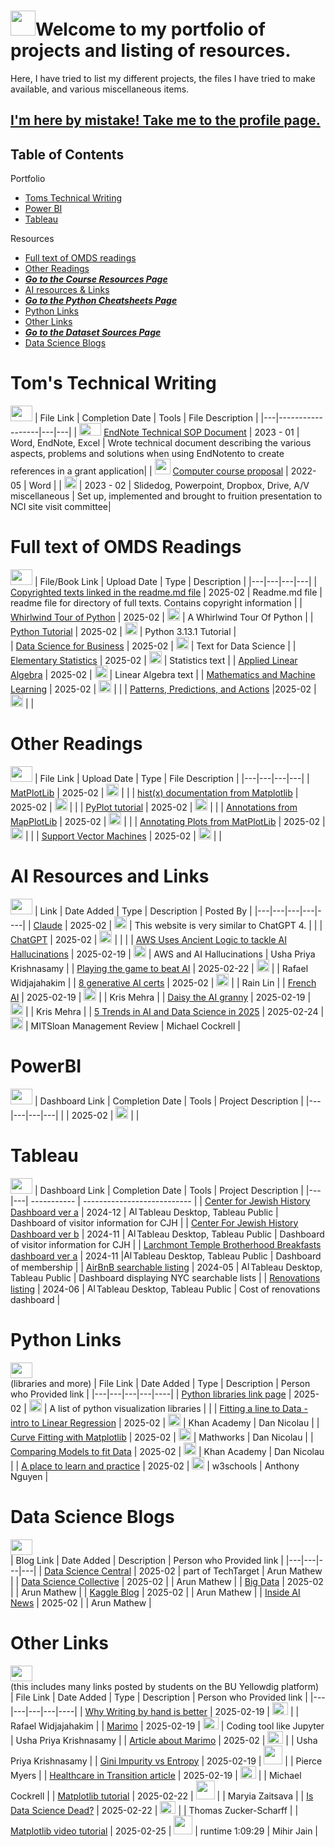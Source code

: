 <a name="Top"></a> 
# <img src="https://png.pngtree.com/png-clipart/20190629/original/pngtree-vector-portfolio-icon-png-image_4072879.jpg" width = "40" height = "40">Welcome to my portfolio of projects and listing of resources.  </a>
Here, I have tried to list my different projects, the files I have tried to make available, and various miscellaneous items.

## [I'm here by mistake! Take me to the profile page.](https://github.com/tzucker02)

## Table of Contents
Portfolio
- [ Toms Technical Writing](#toms-technical-writing)
- [ Power BI](#powerbi)
- [ Tableau](#tableau)

Resources
- [ Full text of OMDS readings](#full-text-of-OMDS-readings)
- [ Other Readings](#other-readings)
- [ __*Go to the Course Resources Page*__](https://github.com/tzucker02/Projects/blob/main/Course%20Content.md)
- [ AI resources & Links](#ai-resources-and-links)
- [ __*Go to the Python Cheatsheets Page*__](https://github.com/tzucker02/Projects/blob/main/Python%20Cheatsheets.md)
- [ Python Links](#python-links)
- [ Other Links](#other-links)
- [ __*Go to the Dataset Sources Page*__](https://github.com/tzucker02/Projects/blob/main/Dataset_Sources.md)
- [ Data Science Blogs](#data-science-blogs)
<!-- - [ Coding Homeworks](#coding-homeworks) -->


# Tom's Technical Writing
[<img src="https://image.pngaaa.com/286/1053286-middle.png" height = "25" width = "35"></a>](#Top)
| File Link |   Completion Date   | Tools | File Description |
|---|------------------|---|---|
| <img src="https://downloadly.ir/wp-content/uploads/2021/03/EndNote-.png" height = "20" width = "35"></a>  [EndNote Technical SOP Document](https://github.com/tzucker02/Technical-Writing/blob/main/Publication%20selection%20quantification%20method.pdf) | 2023 - 01   | Word, EndNote, Excel | Wrote technical document describing the various aspects, problems and solutions when using EndNotento to create references in a grant application| 
| <img src="https://cdn.iconscout.com/icon/free/png-512/free-technical-icon-download-in-svg-png-gif-file-formats--support-seo-icons-pack-web-453357.png?f=webp&w=512" width = "25" height = "25"> </a>[Computer course proposal](https://github.com/tzucker02/Technical-Writing/blob/main/Computer%20Course%20Proposal.pdf) | 2022-05 | Word |
| <img src="https://cdn.iconscout.com/icon/free/png-256/free-powerpoint-logo-icon-download-in-svg-png-gif-file-formats--office-365-pack-logos-icons-1174816.png" width="20" height="20"></a>  | 2023 - 02   | Slidedog, Powerpoint, Dropbox, Drive, A/V miscellaneous | Set up, implemented and brought to fruition presentation to NCI site visit committee|

# Full text of OMDS Readings
[<img src="https://image.pngaaa.com/286/1053286-middle.png" height = "25" width = "35"></a>](#Top)
| File/Book Link | Upload Date | Type | Description |
|---|---|---|---|
| [Copyrighted texts linked in the readme.md file](https://github.com/tzucker02/Data-science-readings/blob/main/Boston%20University/Full%20Texts/readme.md) | 2025-02 | Readme.md file | readme file for directory of full texts. Contains copyright information |
| [Whirlwind Tour of Python](https://github.com/tzucker02/Data-science-readings/blob/main/Boston%20University/Full%20Texts/A%20Whirlwind%20Tour%20of%20Python.pdf) | 2025-02 | <img src="https://images-wixmp-ed30a86b8c4ca887773594c2.wixmp.com/i/d63756ea-34b3-41be-81c6-03e9de695d90/d1sz4ad-f167cb71-14d5-4189-bf72-79baa4b9f522.jpg/v1/fill/w_256,h_256,q_75,strp/adobe_acrobat_pdf_icon_by_reeses09_d1sz4ad-fullview.jpg" width = "20" height = "20" ></a> | A Whirlwind Tour Of Python |
| [Python Tutorial](https://github.com/tzucker02/Data-science-readings/blob/main/Boston%20University/Full%20Texts/Python%203.13.1%20tutorial.pdf) | 2025-02 |  <img src="https://images-wixmp-ed30a86b8c4ca887773594c2.wixmp.com/i/d63756ea-34b3-41be-81c6-03e9de695d90/d1sz4ad-f167cb71-14d5-4189-bf72-79baa4b9f522.jpg/v1/fill/w_256,h_256,q_75,strp/adobe_acrobat_pdf_icon_by_reeses09_d1sz4ad-fullview.jpg" width = "20" height = "20" ></a>  | Python 3.13.1 Tutorial |  
| [Data Science for Business](https://github.com/tzucker02/Data-science-readings/blob/main/Boston%20University/Full%20Texts/data%20science%20for%20business.pdf) | 2025-02 |  <img src="https://images-wixmp-ed30a86b8c4ca887773594c2.wixmp.com/i/d63756ea-34b3-41be-81c6-03e9de695d90/d1sz4ad-f167cb71-14d5-4189-bf72-79baa4b9f522.jpg/v1/fill/w_256,h_256,q_75,strp/adobe_acrobat_pdf_icon_by_reeses09_d1sz4ad-fullview.jpg" width = "20" height = "20" ></a>  | Text for Data Science |
| [Elementary Statistics](https://github.com/tzucker02/Data-science-readings/blob/main/Boston%20University/Full%20Texts/elementary%20statistics.pdf) | 2025-02 |  <img src="https://images-wixmp-ed30a86b8c4ca887773594c2.wixmp.com/i/d63756ea-34b3-41be-81c6-03e9de695d90/d1sz4ad-f167cb71-14d5-4189-bf72-79baa4b9f522.jpg/v1/fill/w_256,h_256,q_75,strp/adobe_acrobat_pdf_icon_by_reeses09_d1sz4ad-fullview.jpg" width = "20" height = "20" ></a>  | Statistics text |
| [Applied Linear Algebra](https://github.com/tzucker02/Data-science-readings/blob/main/Boston%20University/Full%20Texts/introduction%20to%20applied%20linear%20algebra.pdf) |  2025-02 |  <img src="https://images-wixmp-ed30a86b8c4ca887773594c2.wixmp.com/i/d63756ea-34b3-41be-81c6-03e9de695d90/d1sz4ad-f167cb71-14d5-4189-bf72-79baa4b9f522.jpg/v1/fill/w_256,h_256,q_75,strp/adobe_acrobat_pdf_icon_by_reeses09_d1sz4ad-fullview.jpg" width = "20" height = "20" ></a>  | Linear Algebra text |
| [Mathematics and Machine Learning](https://github.com/tzucker02/Data-science-readings/blob/main/Boston%20University/Full%20Texts/mathematics%20for%20machine%20learning.pdf) | 2025-02 |  <img src="https://images-wixmp-ed30a86b8c4ca887773594c2.wixmp.com/i/d63756ea-34b3-41be-81c6-03e9de695d90/d1sz4ad-f167cb71-14d5-4189-bf72-79baa4b9f522.jpg/v1/fill/w_256,h_256,q_75,strp/adobe_acrobat_pdf_icon_by_reeses09_d1sz4ad-fullview.jpg" width = "20" height = "20" ></a>  |   |
| [Patterns, Predictions, and Actions](https://github.com/tzucker02/Data-science-readings/blob/main/Boston%20University/Full%20Texts/patterns%20predictions%20and%20actions.pdf) |2025-02 |  <img src="https://images-wixmp-ed30a86b8c4ca887773594c2.wixmp.com/i/d63756ea-34b3-41be-81c6-03e9de695d90/d1sz4ad-f167cb71-14d5-4189-bf72-79baa4b9f522.jpg/v1/fill/w_256,h_256,q_75,strp/adobe_acrobat_pdf_icon_by_reeses09_d1sz4ad-fullview.jpg" width = "20" height = "20" ></a>  |  |

# Other Readings
[<img src="https://image.pngaaa.com/286/1053286-middle.png" height = "25" width = "35"></a>](#Top)
| File Link | Upload Date | Type | File Description |
|---|---|---|---|
| [MatPlotLib](https://github.com/tzucker02/Data-science-readings/blob/main/Boston%20University/other%20readings/Annotate%20plots%20%E2%80%94%20Matplotlib%203.10.0%20documentation%20-%20matplotlib.org.pdf) | 2025-02 |  <img src="https://images-wixmp-ed30a86b8c4ca887773594c2.wixmp.com/i/d63756ea-34b3-41be-81c6-03e9de695d90/d1sz4ad-f167cb71-14d5-4189-bf72-79baa4b9f522.jpg/v1/fill/w_256,h_256,q_75,strp/adobe_acrobat_pdf_icon_by_reeses09_d1sz4ad-fullview.jpg" width = "20" height = "20" ></a>  |   |
| [hist(x) documentation from Matplotlib](https://github.com/tzucker02/Data-science-readings/blob/main/Boston%20University/other%20readings/hist(x)%20%E2%80%94%20Matplotlib%203.10.0%20documentation%20-%20matplotlib.org%20-%20dx601%20-%20week%202.pdf) | 2025-02 |  <img src="https://images-wixmp-ed30a86b8c4ca887773594c2.wixmp.com/i/d63756ea-34b3-41be-81c6-03e9de695d90/d1sz4ad-f167cb71-14d5-4189-bf72-79baa4b9f522.jpg/v1/fill/w_256,h_256,q_75,strp/adobe_acrobat_pdf_icon_by_reeses09_d1sz4ad-fullview.jpg" width = "20" height = "20" ></a>  |  |
| [PyPlot tutorial](https://github.com/tzucker02/Data-science-readings/blob/main/Boston%20University/other%20readings/Pyplot%20tutorial%20%E2%80%94%20dx601%20wk02%20-%20Matplotlib%203.10.0%20documentation%20-%20matplotlib.org.pdf) | 2025-02 |  <img src="https://images-wixmp-ed30a86b8c4ca887773594c2.wixmp.com/i/d63756ea-34b3-41be-81c6-03e9de695d90/d1sz4ad-f167cb71-14d5-4189-bf72-79baa4b9f522.jpg/v1/fill/w_256,h_256,q_75,strp/adobe_acrobat_pdf_icon_by_reeses09_d1sz4ad-fullview.jpg" width = "20" height = "20" ></a>  |  |
| [Annotations from MapPlotLib](https://github.com/tzucker02/Data-science-readings/blob/main/Boston%20University/other%20readings/Annotations%20%E2%80%94%20Matplotlib%203.10.0%20documentation%20-%20matplotlib.org.pdf) | 2025-02 |  <img src="https://images-wixmp-ed30a86b8c4ca887773594c2.wixmp.com/i/d63756ea-34b3-41be-81c6-03e9de695d90/d1sz4ad-f167cb71-14d5-4189-bf72-79baa4b9f522.jpg/v1/fill/w_256,h_256,q_75,strp/adobe_acrobat_pdf_icon_by_reeses09_d1sz4ad-fullview.jpg" width = "20" height = "20" ></a>  |  |
| [Annotating Plots from MatPlotLib](https://github.com/tzucker02/Data-science-readings/blob/main/Boston%20University/other%20readings/Annotate%20plots%20%E2%80%94%20Matplotlib%203.10.0%20documentation%20-%20matplotlib.org.pdf) | 2025-02 | <img src="https://images-wixmp-ed30a86b8c4ca887773594c2.wixmp.com/i/d63756ea-34b3-41be-81c6-03e9de695d90/d1sz4ad-f167cb71-14d5-4189-bf72-79baa4b9f522.jpg/v1/fill/w_256,h_256,q_75,strp/adobe_acrobat_pdf_icon_by_reeses09_d1sz4ad-fullview.jpg" width = "20" height = "20" ></a>  |  |
| [Support Vector Machines](https://www.kdnuggets.com/2016/07/support-vector-machines-simple-explanation.html) | 2025-02 | <img src="https://github.com/user-attachments/assets/5e1448a3-2757-44c0-bdae-c4b8768b41d9" width = "20" height = "20" ></a> |   |

# AI Resources and Links
[<img src="https://image.pngaaa.com/286/1053286-middle.png" height = "25" width = "35"></a>](#Top)
| Link | Date Added | Type | Description | Posted By |
|---|---|---|---|----|
| [Claude](https://claude.ai) | 2025-02 | <img src="https://github.com/user-attachments/assets/5e1448a3-2757-44c0-bdae-c4b8768b41d9" width = "20" height = "20" ></a> | This website is very similar to ChatGPT 4.  |  |
| [ChatGPT](https://openai.com/) | 2025-02 | <img src="https://github.com/user-attachments/assets/5e1448a3-2757-44c0-bdae-c4b8768b41d9" width = "20" height = "20" ></a> |  |  |
| [AWS Uses Ancient Logic to tackle AI Hallucinations](https://www.pymnts.com/amazon/2025/aws-turns-to-ancient-logic-to-tackle-modern-ais-hallucinations/) | 2025-02-19 | <img src="https://github.com/user-attachments/assets/5e1448a3-2757-44c0-bdae-c4b8768b41d9" width = "20" height = "20" ></a> | AWS and AI Hallucinations | Usha Priya Krishnasamy |
| [Playing the game to beat AI](https://gandalf.lakera.ai/baseline) | 2025-02-22 | <img src="https://github.com/user-attachments/assets/5e1448a3-2757-44c0-bdae-c4b8768b41d9" width = "20" height = "20" ></a> |  |  Rafael Widjajahakim |
| [8 generative AI certs](https://www.eweek.com/artificial-intelligence/generative-ai-certification/) | 2025-02 | <img src="https://github.com/user-attachments/assets/5e1448a3-2757-44c0-bdae-c4b8768b41d9" width = "20" height = "20" ></a> |  | Rain Lin |
| [French AI](https://www.elysee.fr/en/sommet-pour-l-action-sur-l-ia) | 2025-02-19 | <img src="https://github.com/user-attachments/assets/5e1448a3-2757-44c0-bdae-c4b8768b41d9" width = "20" height = "20" ></a> |  | Kris Mehra |
| [Daisy the AI granny](https://news.virginmediao2.co.uk/o2-unveils-daisy-the-ai-granny-wasting-scammers-time/) | 2025-02-19 | <img src="https://github.com/user-attachments/assets/5e1448a3-2757-44c0-bdae-c4b8768b41d9" width = "20" height = "20" ></a> |  | Kris Mehra |
| [5 Trends in AI and Data Science in 2025](https://sloanreview.mit.edu/article/five-trends-in-ai-and-data-science-for-2025/) | 2025-02-24 | <img src="https://github.com/user-attachments/assets/5e1448a3-2757-44c0-bdae-c4b8768b41d9" width = "20" height = "20" ></a> | MITSloan Management Review | Michael Cockrell |

#  PowerBI
[<img src="https://image.pngaaa.com/286/1053286-middle.png" height = "25" width = "35"></a>](#Top)
| Dashboard Link | Completion Date | Tools | Project Description |
|---|---|---|---|
|  | 2025-02 | <img src="https://banner2.cleanpng.com/20180708/hit/aawf0uur5.webp" width = "20" height = "20"></a> | |

# Tableau
[<img src="https://image.pngaaa.com/286/1053286-middle.png" height = "25" width = "35"></a>](#Top)
| Dashboard Link | Completion Date | Tools | Project Description |
|---|---| ----------- | --------------------------- |
| [Center for Jewish History Dashboard ver a](https://public.tableau.com/app/profile/thomaszuckerscharff/viz/CJHv2_3/CJHv1_9) | 2024-12 | <img src="https://cdn.iconscout.com/icon/free/png-256/free-tableau-icon-download-in-svg-png-gif-file-formats--software-logo-freebies-pack-logos-icons-4489897.png" alt="Alt Text" width="15" height="15">Tableau Desktop, Tableau Public</a> | Dashboard of visitor information for CJH |
| [Center For Jewish History Dashboard ver b](https://public.tableau.com/app/profile/thomaszuckerscharff/viz/CJHv1_8/CJHv1_3) | 2024-11 | <img src="https://cdn.iconscout.com/icon/free/png-256/free-tableau-icon-download-in-svg-png-gif-file-formats--software-logo-freebies-pack-logos-icons-4489897.png" alt="Alt Text" width="15" height="15">Tableau Desktop, Tableau Public</a> | Dashboard of visitor information for CJH |
| [Larchmont Temple Brotherhood Breakfasts dashboard ver a](https://public.tableau.com/app/profile/thomaszuckerscharff/viz/LTBBreakfasts/Dashboard2) | 2024-11 |<img src="https://cdn.iconscout.com/icon/free/png-256/free-tableau-icon-download-in-svg-png-gif-file-formats--software-logo-freebies-pack-logos-icons-4489897.png" alt="Alt Text" width="15" height="15">Tableau Desktop, Tableau Public</a> | Dashboard of membership |
| [AirBnB searchable listing](https://public.tableau.com/app/profile/thomaszuckerscharff/viz/AirBnBlistingNYC/AirBnBlistingsandMap) | 2024-05 | <img src="https://cdn.iconscout.com/icon/free/png-256/free-tableau-icon-download-in-svg-png-gif-file-formats--software-logo-freebies-pack-logos-icons-4489897.png" alt="Alt Text" width="15" height="15">Tableau Desktop, Tableau Public</a> | Dashboard displaying NYC searchable lists |
| [Renovations listing](https://public.tableau.com/app/profile/thomaszuckerscharff/viz/Renovations_17175092557320/Main) | 2024-06 | <img src="https://cdn.iconscout.com/icon/free/png-256/free-tableau-icon-download-in-svg-png-gif-file-formats--software-logo-freebies-pack-logos-icons-4489897.png" alt="Alt Text" width="15" height="15">Tableau Desktop, Tableau Public</a> | Cost of renovations dashboard |

# Python Links
[<img src="https://image.pngaaa.com/286/1053286-middle.png" height = "25" width = "35"></a>](#Top)</br>
(libraries and more)
| File Link | Date Added | Type | Description | Person who Provided link |
|---|---|---|---|----|
| [Python libraries link page](https://open-data-analytics.medium.com/top-10-growing-data-visualization-libraries-in-python-in-2023-813d1aefedcc) | 2025-02 | <img src="https://github.com/user-attachments/assets/5e1448a3-2757-44c0-bdae-c4b8768b41d9" width = "20" height = "20" ></a> | A list of python visualization libraries |  |
| [Fitting a line to Data - intro to Linear Regression](https://www.khanacademy.org/math/cc-eighth-grade-math/cc-8th-linear-equations-functions/8th-linear-functions-modeling/v/fitting-a-line-to-data?) | 2025-02 | <img src="https://github.com/user-attachments/assets/5e1448a3-2757-44c0-bdae-c4b8768b41d9" width = "20" height = "20" ></a> | Khan Academy |  Dan Nicolau |
| [Curve Fitting with Matplotlib](https://www.mathworks.com/videos/what-is-curve-fitting-fitting-models-to-data-made-easy-with-matlab-1712740390493.html?) | 2025-02 | <img src="https://github.com/user-attachments/assets/5e1448a3-2757-44c0-bdae-c4b8768b41d9" width = "20" height = "20" ></a> |  Mathworks |  Dan Nicolau |
| [Comparing Models to fit Data](https://www.khanacademy.org/math/statistics-probability/advanced-regression-inference-transforming/nonlinear-regression/v/comparing-models-to-fit-data?) | 2025-02 | <img src="https://github.com/user-attachments/assets/5e1448a3-2757-44c0-bdae-c4b8768b41d9" width = "20" height = "20" ></a> | Khan Academy |  Dan Nicolau | 
| [A place to learn and practice](https://www.w3schools.com/) | 2025-02 | <img src="https://github.com/user-attachments/assets/5e1448a3-2757-44c0-bdae-c4b8768b41d9" width = "20" height = "20" ></a>  | w3schools | Anthony Nguyen |
<!--
| []() | 2025-02 | <img src="https://github.com/user-attachments/assets/5e1448a3-2757-44c0-bdae-c4b8768b41d9" width = "20" height = "20" ></a>  |  | Course Material |
| []() | 2025-02 | <img src="https://github.com/user-attachments/assets/5e1448a3-2757-44c0-bdae-c4b8768b41d9" width = "20" height = "20" ></a>  |  | Course Material |
-->

# Data Science Blogs
[<img src="https://image.pngaaa.com/286/1053286-middle.png" height = "25" width = "35"></a>](#Top)</br>
| Blog Link | Date Added | Description | Person who Provided link |
|---|---|---|---|
| [Data Science Central](https://www.datasciencecentral.com/) | 2025-02 | part of TechTarget | Arun Mathew |
| [Data Science Collective](https://www.smartdatacollective.com/) | 2025-02 |  | Arun Mathew |
| [Big Data](https://whatsthebigdata.com/) | 2025-02 |  | Arun Mathew | 
| [Kaggle Blog](https://medium.com/kaggle-blog) | 2025-02 |  | Arun Mathew | 
| [Inside AI News](https://insideainews.com/) | 2025-02 |  | Arun Mathew | 
<!--
| []() | 2025-02 |  | | 
-->
<!--
# Dataset sources
[<img src="https://image.pngaaa.com/286/1053286-middle.png" height = "25" width = "35"></a>](#Top)</br>
| File Link | Date Added | Type | Description |
|---|---|---|---|
| <a href="https://huggingface.co/datasets" target="_blank">Hugging Face</a> | 2025-02 |  <img src="https://github.com/user-attachments/assets/5e1448a3-2757-44c0-bdae-c4b8768b41d9" width = "20" height = "20" ></a>  |  |
| [Kaggle](https://www.kaggle.com) | 2025-02 | <img src="https://github.com/user-attachments/assets/5e1448a3-2757-44c0-bdae-c4b8768b41d9" width = "20" height = "20" ></a> |  |
| [Data.gov](https://www.data.gov) | 2025-02 |  <img src="https://github.com/user-attachments/assets/5e1448a3-2757-44c0-bdae-c4b8768b41d9" width = "20" height = "20" ></a>  |  |
| [Academic Torrents](https://academictorrents.com/) | 2025-02 | <img src="https://github.com/user-attachments/assets/5e1448a3-2757-44c0-bdae-c4b8768b41d9" width = "20" height = "20" ></a> |  |
| [AWS Data Repository](https://registry.opendata.aws/) | 2025-02 | <img src="https://github.com/user-attachments/assets/5e1448a3-2757-44c0-bdae-c4b8768b41d9" width = "20" height = "20" ></a> |  |
| [FBI data home](https://cde.ucr.cjis.gov/LATEST/webapp/#/pages/home) | 2025-02 |  <img src="https://github.com/user-attachments/assets/5e1448a3-2757-44c0-bdae-c4b8768b41d9" width = "20" height = "20" ></a>  |  |
| [Google dataset search](https://datasetsearch.research.google.com/) | 2025-02 |  <img src="https://github.com/user-attachments/assets/5e1448a3-2757-44c0-bdae-c4b8768b41d9" width = "20" height = "20" ></a> |  | 
| [Pew Research](https://www.pewresearch.org/datasets/) | 2025-02 |  <img src="https://github.com/user-attachments/assets/5e1448a3-2757-44c0-bdae-c4b8768b41d9" width = "20" height = "20" ></a>  |  |
| [Twiiter development platform](https://developer.x.com/en/docs/tutorials/consuming-streaming-data) | 2025-02 | <img src="https://github.com/user-attachments/assets/5e1448a3-2757-44c0-bdae-c4b8768b41d9" width = "20" height = "20" ></a>  |  |
| [World bank](https://data.worldbank.org/) | 2025-02 |  <img src="https://github.com/user-attachments/assets/5e1448a3-2757-44c0-bdae-c4b8768b41d9" width = "20" height = "20" ></a>  |  |
| [Data World](https://data.world/) | 2025-02 | <img src="https://github.com/user-attachments/assets/5e1448a3-2757-44c0-bdae-c4b8768b41d9" width = "20" height = "20" ></a> |  |
| [GitHub Listing](https://github.com/awesomedata/awesome-public-datasets) | 2025-02 | <img src="https://github.com/user-attachments/assets/5e1448a3-2757-44c0-bdae-c4b8768b41d9" width = "20" height = "20" ></a> |  |
| [WHO](https://www.who.int/data/gho) | 2025-02 | <img src="https://github.com/user-attachments/assets/5e1448a3-2757-44c0-bdae-c4b8768b41d9" width = "20" height = "20" ></a>  |  |
| [538 polling data](https://projects.fivethirtyeight.com/polls/) | 2025-02 | <img src="https://github.com/user-attachments/assets/5e1448a3-2757-44c0-bdae-c4b8768b41d9" width = "20" height = "20" ></a>  |  |
| [UCI Machine Learning Repository](https://archive.ics.uci.edu/) | 2025-02 | <img src="https://github.com/user-attachments/assets/5e1448a3-2757-44c0-bdae-c4b8768b41d9" width = "20" height = "20" ></a>  |  |
| [USA National Phenology Network data](https://data.usanpn.org/observations/locations) | 2025-02 | <img src="https://github.com/user-attachments/assets/5e1448a3-2757-44c0-bdae-c4b8768b41d9" width = "20" height = "20" ></a>  |  |
| [The greenstreets dataset on data.gov](https://catalog.data.gov/dataset/greenstreets-bb8be) | 2025-02-21 | <img src="https://github.com/user-attachments/assets/5e1448a3-2757-44c0-bdae-c4b8768b41d9" width = "20" height = "20" ></a> | There is also a Greenstrets website  |
| [Harvard Forest LiDAR dataset](https://harvardforest1.fas.harvard.edu/exist/apps/datasets/showData.html?id=HF413) | 2025-02-21 | <img src="https://github.com/user-attachments/assets/5e1448a3-2757-44c0-bdae-c4b8768b41d9" width = "20" height = "20" ></a> |  |
-->

# Other Links
[<img src="https://image.pngaaa.com/286/1053286-middle.png" height = "25" width = "35"></a>](#Top)</br>
(this includes many links posted by students on the BU Yellowdig platform)</br>
| File Link | Date Added | Type | Description | Person who Provided link |
|---|---|---|---|----|
| [Why Writing by hand is better](https://www.scientificamerican.com/article/why-writing-by-hand-is-better-for-memory-and-learning/) | 2025-02-19 | <img src="https://cdn-icons-png.freepik.com/256/11754/11754357.png?semt=ais_hybrid" height="20" width="25"></a> |  | Rafael Widjajahakim |
| [Marimo](https://marimo.io/) | 2025-02-19 | <img src="https://cdn-icons-png.freepik.com/256/11754/11754357.png?semt=ais_hybrid" height="20" width="25"></a> | Coding tool like Jupyter | Usha Priya Krishnasamy |
| [Article about Marimo](https://towardsdatascience.com/publish-interactive-data-visualizations-for-free-with-python-and-marimo/) | 2025-02 | <img src="https://cdn-icons-png.freepik.com/256/11754/11754357.png?semt=ais_hybrid" height="20" width="25"></a> |  | Usha Priya Krishnasamy |
| [Gini Impurity vs Entropy](https://www.youtube.com/watch?v=5aIFgrrTqOw) | 2025-02-19 | <img src="https://files.softicons.com/download/social-media-icons/ios-7-style-social-media-icons-by-design-bolts/ico/YouTube.ico" height="30" width="30"></a> |  | Pierce Myers |
| [Healthcare in Transition article](https://www.medicaleconomics.com/view/health-care-in-transition-trends-shaping-2025?ekey=RUtJRDo3RjM5NEEwNC1ENzU0LTRGOEQtQUIyOS1CNzc1NURCNjk3MkQ%3D&utm_campaign=emailname&utm_medium=email&_hsenc=p2ANqtz-_hNUr-zLaPmSxE-e6kqk2KcMSzLlSShy2ykxIpBZjlcTNNCuB0W6TCpbR7pkArZfiyudmIUJYJykYFThR7f2pnmtVR2g&_hsmi=344041632&utm_source=hs) | 2025-02-19 | <img src="https://cdn-icons-png.freepik.com/256/11754/11754357.png?semt=ais_hybrid" height="20" width="25"></a> |  | Michael Cockrell |
| [Matplotlib tutorial](https://www.youtube.com/watch?v=DAQNHzOcO5A) | 2025-02-22 | <img src="https://files.softicons.com/download/social-media-icons/ios-7-style-social-media-icons-by-design-bolts/ico/YouTube.ico" height="30" width="30"></a> |  | Maryia Zaitsava |
| [Is Data Science Dead?](https://medium.com/low-code-for-advanced-data-science/is-data-science-dead-a5d4421b4b1f) | 2025-02-22 | <img src="https://cdn-icons-png.freepik.com/256/11754/11754357.png?semt=ais_hybrid" height="20" width="25"></a> |  | Thomas Zucker-Scharff |
| [Matplotlib video tutorial](https://www.youtube.com/watch?v=myprW6XdhLc) | 2025-02-25 | <img src="https://files.softicons.com/download/social-media-icons/ios-7-style-social-media-icons-by-design-bolts/ico/YouTube.ico" height="30" width="30"></a> | runtime 1:09:29 | Mihir Jain |
<!--
| []() | 2025-02 | <img src="https://cdn-icons-png.freepik.com/256/11754/11754357.png?semt=ais_hybrid" height="20" width="25"></a> |  | <name> |
| []() | 2025-02 | <img src="https://cdn-icons-png.freepik.com/256/11754/11754357.png?semt=ais_hybrid" height="20" width="25"></a> |  | <name> |
| []() | 2025-02 | <img src="https://cdn-icons-png.freepik.com/256/11754/11754357.png?semt=ais_hybrid" height="20" width="25"></a> |  | <name> |
-->

<!--
# Python Cheatsheets
[<img src="https://image.pngaaa.com/286/1053286-middle.png" height = "25" width = "35"></a>](#Top)</br>
So what is a cheat sheet? This question needs answering, considering the language used. A cheat sheet is NOT necessarily a way to cheat. It is by definition, "a piece of paper bearing written notes intended to aid one's memory..." The PDFs listed here are meant to do just that - help you out as a quick reference. If you use them in any other way, that's on you. Many of these use the term "cheatsheet" as part of their title.  For instance, the first one is actually titled the "Beginner's Python Cheat Sheet."

| File Link | Upload Date | Type | Description |
|---|---|---|---|
| <img src="https://www.shareicon.net/data/2016/01/29/269382_zip_256x256.png" height="20" width="20"></a> [All Cheatsheets in zip file](https://github.com/tzucker02/Data-science-readings/blob/main/Boston%20University/Python/cheatsheets.zip) |2025-02 | <img src="https://www.shareicon.net/data/2016/01/29/269382_zip_256x256.png" width = "20" height = "20" ></a>  | All cheatsheets in zip file organized in subdirectories by topic|
| <img src="https://encrypted-tbn0.gstatic.com/images?q=tbn:ANd9GcSQHx9pPj6jyT344eN6SMiE1TPh3uzWKNE60twCoYMZbiNA1VC6E0LlkyI5R-ic_eku_Fc&usqp=CAU" height="20" width = "20"></a> [Beginners Python Cheatsheet](https://github.com/tzucker02/Data-science-readings/blob/main/Boston%20University/Python/Cheatsheets/Beginners-Python-Cheat-Sheet.pdf) | 2025-02 | <img src="https://images-wixmp-ed30a86b8c4ca887773594c2.wixmp.com/i/d63756ea-34b3-41be-81c6-03e9de695d90/d1sz4ad-f167cb71-14d5-4189-bf72-79baa4b9f522.jpg/v1/fill/w_256,h_256,q_75,strp/adobe_acrobat_pdf_icon_by_reeses09_d1sz4ad-fullview.jpg" width = "20" height = "20" ></a>  |  |
| <img src="https://cdn-icons-png.freepik.com/256/8768/8768141.png?semt=ais_hybrid" height = "20" width = "20"></a> [Importing Data Python Cheatsheet](https://github.com/tzucker02/Data-science-readings/blob/main/Boston%20University/Python/Cheatsheets/Importing_Data_Python_Cheat_Sheet.pdf) | 2025-02 | <img src="https://images-wixmp-ed30a86b8c4ca887773594c2.wixmp.com/i/d63756ea-34b3-41be-81c6-03e9de695d90/d1sz4ad-f167cb71-14d5-4189-bf72-79baa4b9f522.jpg/v1/fill/w_256,h_256,q_75,strp/adobe_acrobat_pdf_icon_by_reeses09_d1sz4ad-fullview.jpg" width = "20" height = "20" ></a>  |  |
| <img src="https://pic.vsixhub.com/69/ec/litchi.numpy-pilot-logo.webp" height = "20" width="20"></a> [Numpy Cheeatsheet](https://github.com/tzucker02/Data-science-readings/blob/main/Boston%20University/Python/Cheatsheets/Numpy_Cheat_Sheet.pdf) | 2025-02 | <img src="https://images-wixmp-ed30a86b8c4ca887773594c2.wixmp.com/i/d63756ea-34b3-41be-81c6-03e9de695d90/d1sz4ad-f167cb71-14d5-4189-bf72-79baa4b9f522.jpg/v1/fill/w_256,h_256,q_75,strp/adobe_acrobat_pdf_icon_by_reeses09_d1sz4ad-fullview.jpg" width = "20" height = "20" ></a>  |  |
| <img src="https://pic.vsixhub.com/69/ec/litchi.numpy-pilot-logo.webp" height = "20" width="20"></a> [Numpy Python Cheatsheet](https://github.com/tzucker02/Data-science-readings/blob/main/Boston%20University/Python/Cheatsheets/Numpy_Python_Cheat_Sheet.pdf) | 2025-02 | <img src="https://images-wixmp-ed30a86b8c4ca887773594c2.wixmp.com/i/d63756ea-34b3-41be-81c6-03e9de695d90/d1sz4ad-f167cb71-14d5-4189-bf72-79baa4b9f522.jpg/v1/fill/w_256,h_256,q_75,strp/adobe_acrobat_pdf_icon_by_reeses09_d1sz4ad-fullview.jpg" width = "20" height = "20" ></a>  |  |
| <img src="https://lh5.googleusercontent.com/proxy/7yQDicK-L5wrSAuomQtIpDo4-WUbAMnjCKQRyeoaSdKBnvyYmStWsAx6e_ueRBtsZQCYNQ05pxn3qbZCdRpE2vgkoy1eykJKvSC1zUTsgvjtKJIq" height = "20" width="20"></a> [Pandas Cheatsheet](https://github.com/tzucker02/Data-science-readings/blob/main/Boston%20University/Python/Cheatsheets/Pandas_Cheat_Sheet.pdf) | 2025-02 | <img src="https://images-wixmp-ed30a86b8c4ca887773594c2.wixmp.com/i/d63756ea-34b3-41be-81c6-03e9de695d90/d1sz4ad-f167cb71-14d5-4189-bf72-79baa4b9f522.jpg/v1/fill/w_256,h_256,q_75,strp/adobe_acrobat_pdf_icon_by_reeses09_d1sz4ad-fullview.jpg" width = "20" height = "20" ></a>  |  |
| <img src="https://encrypted-tbn0.gstatic.com/images?q=tbn:ANd9GcSQHx9pPj6jyT344eN6SMiE1TPh3uzWKNE60twCoYMZbiNA1VC6E0LlkyI5R-ic_eku_Fc&usqp=CAU" height="20" width = "20"></a>[Python Basics Updated Cheatsheet](https://github.com/tzucker02/Data-science-readings/blob/main/Boston%20University/Python/Cheatsheets/Python_Basics_Cheat_Sheet-updated.pdf) | 2025-02 | <img src="https://images-wixmp-ed30a86b8c4ca887773594c2.wixmp.com/i/d63756ea-34b3-41be-81c6-03e9de695d90/d1sz4ad-f167cb71-14d5-4189-bf72-79baa4b9f522.jpg/v1/fill/w_256,h_256,q_75,strp/adobe_acrobat_pdf_icon_by_reeses09_d1sz4ad-fullview.jpg" width = "20" height = "20" ></a>  |  |
| <img src="https://encrypted-tbn0.gstatic.com/images?q=tbn:ANd9GcTLs3ES1D7U3B9y7iulvA2hbtqPTIf4E-243g&s" height = "20" width = "20"></a> [Python MatPlotLib Cheatsheet](https://github.com/tzucker02/Data-science-readings/blob/main/Boston%20University/Python/Cheatsheets/Python_Matplotlib_Cheat_Sheet.pdf) | 2025-02 | <img src="https://images-wixmp-ed30a86b8c4ca887773594c2.wixmp.com/i/d63756ea-34b3-41be-81c6-03e9de695d90/d1sz4ad-f167cb71-14d5-4189-bf72-79baa4b9f522.jpg/v1/fill/w_256,h_256,q_75,strp/adobe_acrobat_pdf_icon_by_reeses09_d1sz4ad-fullview.jpg" width = "20" height = "20" ></a>  |  |
| <img src="https://images.opencollective.com/scipy/c7e4afc/logo/256.png" height="20" width="20"></a> [Python SciPy Cheatsheet - Linear Algebra](https://github.com/tzucker02/Data-science-readings/blob/main/Boston%20University/Python/Cheatsheets/Python_SciPy_Cheat_Sheet_Linear_Algebra.pdf) | 2025-02 | <img src="https://images-wixmp-ed30a86b8c4ca887773594c2.wixmp.com/i/d63756ea-34b3-41be-81c6-03e9de695d90/d1sz4ad-f167cb71-14d5-4189-bf72-79baa4b9f522.jpg/v1/fill/w_256,h_256,q_75,strp/adobe_acrobat_pdf_icon_by_reeses09_d1sz4ad-fullview.jpg" width = "20" height = "20" ></a>  |  |
| <img src="https://images.opencollective.com/scipy/c7e4afc/logo/256.png" height="20" width="20"></a> [SciPy Cheatsheet](https://github.com/tzucker02/Data-science-readings/blob/main/Boston%20University/Python/Cheatsheets/SciPy_Cheat_Sheet.pdf) | 2025-02 | <img src="https://images-wixmp-ed30a86b8c4ca887773594c2.wixmp.com/i/d63756ea-34b3-41be-81c6-03e9de695d90/d1sz4ad-f167cb71-14d5-4189-bf72-79baa4b9f522.jpg/v1/fill/w_256,h_256,q_75,strp/adobe_acrobat_pdf_icon_by_reeses09_d1sz4ad-fullview.jpg" width = "20" height = "20" ></a>  |  |
| <img src="https://cdn.creazilla.com/icons/3270584/scikit-learn-icon-size_256.png" height="20" width="20"></a> [Scikit Learn Cheatsheet](https://github.com/tzucker02/Data-science-readings/blob/main/Boston%20University/Python/Cheatsheets/Scikit-Learn_Cheat_Sheet.pdf) | 2025-02 | <img src="https://images-wixmp-ed30a86b8c4ca887773594c2.wixmp.com/i/d63756ea-34b3-41be-81c6-03e9de695d90/d1sz4ad-f167cb71-14d5-4189-bf72-79baa4b9f522.jpg/v1/fill/w_256,h_256,q_75,strp/adobe_acrobat_pdf_icon_by_reeses09_d1sz4ad-fullview.jpg" width = "20" height = "20" ></a>  |  |
| <img src="https://cdn.creazilla.com/icons/3270584/scikit-learn-icon-size_256.png" height="20" width="20"></a>  [Scikit Learn Cheatsheet - Python](https://github.com/tzucker02/Data-science-readings/blob/main/Boston%20University/Python/Cheatsheets/Scikit_Learn_Cheat_Sheet_Python.pdf) | 2025-02 | <img src="https://images-wixmp-ed30a86b8c4ca887773594c2.wixmp.com/i/d63756ea-34b3-41be-81c6-03e9de695d90/d1sz4ad-f167cb71-14d5-4189-bf72-79baa4b9f522.jpg/v1/fill/w_256,h_256,q_75,strp/adobe_acrobat_pdf_icon_by_reeses09_d1sz4ad-fullview.jpg" width = "20" height = "20" ></a>  |  |
| <img src="https://encrypted-tbn0.gstatic.com/images?q=tbn:ANd9GcSQHx9pPj6jyT344eN6SMiE1TPh3uzWKNE60twCoYMZbiNA1VC6E0LlkyI5R-ic_eku_Fc&usqp=CAU" height="20" width = "20"></a> [Python Cheatsheets](https://github.com/tzucker02/Data-science-readings/blob/main/Boston%20University/Python/Cheatsheets/python-cheat-sheets.pdf) | 2025-02 | <img src="https://images-wixmp-ed30a86b8c4ca887773594c2.wixmp.com/i/d63756ea-34b3-41be-81c6-03e9de695d90/d1sz4ad-f167cb71-14d5-4189-bf72-79baa4b9f522.jpg/v1/fill/w_256,h_256,q_75,strp/adobe_acrobat_pdf_icon_by_reeses09_d1sz4ad-fullview.jpg" width = "20" height = "20" ></a>  |  |
| <img src="https://play-lh.googleusercontent.com/qj0msQAflr6nejVs1QRYzcIIhKIHcgwz7qQaWrjl05EPiYieBOPWXod6D7WZ7EA0tg" height="20" width = "20"></a>  [Python Cheatsheet for Data Science](https://github.com/tzucker02/Data-science-readings/blob/main/Boston%20University/Python/Cheatsheets/python-cheatsheet%20-%20DS.pdf) | 2025-02 | <img src="https://images-wixmp-ed30a86b8c4ca887773594c2.wixmp.com/i/d63756ea-34b3-41be-81c6-03e9de695d90/d1sz4ad-f167cb71-14d5-4189-bf72-79baa4b9f522.jpg/v1/fill/w_256,h_256,q_75,strp/adobe_acrobat_pdf_icon_by_reeses09_d1sz4ad-fullview.jpg" width = "20" height = "20" ></a>  |  |
| <img src="https://encrypted-tbn0.gstatic.com/images?q=tbn:ANd9GcTLs3ES1D7U3B9y7iulvA2hbtqPTIf4E-243g&s" height="20" width="20"></a>  [Matplotlib Cheatsheet from Matplotlib website](https://github.com/tzucker02/Data-science-readings/blob/main/Boston%20University/Python/Cheatsheets/cheatsheets.pdf) | 2025-02 | <img src="https://images-wixmp-ed30a86b8c4ca887773594c2.wixmp.com/i/d63756ea-34b3-41be-81c6-03e9de695d90/d1sz4ad-f167cb71-14d5-4189-bf72-79baa4b9f522.jpg/v1/fill/w_256,h_256,q_75,strp/adobe_acrobat_pdf_icon_by_reeses09_d1sz4ad-fullview.jpg" width = "20" height = "20" ></a>  |  |
| <img src="https://encrypted-tbn0.gstatic.com/images?q=tbn:ANd9GcTLs3ES1D7U3B9y7iulvA2hbtqPTIf4E-243g&s" height="20" width="20"></a>  [Beginner Matplotlib handout](https://github.com/tzucker02/Data-science-readings/blob/main/Boston%20University/Python/Cheatsheets/handout-beginner.pdf) | 2025-02 | <img src="https://images-wixmp-ed30a86b8c4ca887773594c2.wixmp.com/i/d63756ea-34b3-41be-81c6-03e9de695d90/d1sz4ad-f167cb71-14d5-4189-bf72-79baa4b9f522.jpg/v1/fill/w_256,h_256,q_75,strp/adobe_acrobat_pdf_icon_by_reeses09_d1sz4ad-fullview.jpg" width = "20" height = "20"></a>  |  |
| <img src="https://encrypted-tbn0.gstatic.com/images?q=tbn:ANd9GcTLs3ES1D7U3B9y7iulvA2hbtqPTIf4E-243g&s" height="20" width="20"></a> [Intermediate Matplotlib handout](https://github.com/tzucker02/Data-science-readings/blob/main/Boston%20University/Python/Cheatsheets/handout-intermediate.pdf) | 2025-02 | <img src="https://images-wixmp-ed30a86b8c4ca887773594c2.wixmp.com/i/d63756ea-34b3-41be-81c6-03e9de695d90/d1sz4ad-f167cb71-14d5-4189-bf72-79baa4b9f522.jpg/v1/fill/w_256,h_256,q_75,strp/adobe_acrobat_pdf_icon_by_reeses09_d1sz4ad-fullview.jpg" width = "20" height = "20"></a>  |  |
| <img src="https://encrypted-tbn0.gstatic.com/images?q=tbn:ANd9GcTLs3ES1D7U3B9y7iulvA2hbtqPTIf4E-243g&s" height="20" width="20"></a>[Matplotlib Handout Tips](https://github.com/tzucker02/Data-science-readings/blob/main/Boston%20University/Python/Cheatsheets/handout-tips.pdf) | 2025-02 | <img src="https://images-wixmp-ed30a86b8c4ca887773594c2.wixmp.com/i/d63756ea-34b3-41be-81c6-03e9de695d90/d1sz4ad-f167cb71-14d5-4189-bf72-79baa4b9f522.jpg/v1/fill/w_256,h_256,q_75,strp/adobe_acrobat_pdf_icon_by_reeses09_d1sz4ad-fullview.jpg" width = "20" height = "20" ></a>  |  |


# Coding Homeworks
[<img src="https://image.pngaaa.com/286/1053286-middle.png" height = "25" width = "35"></a>](#Top)
| Repository Link | Completion Date | Type | Description |
|----|---|---|---|
| [DX601 Week1](https://github.com/bu-cds-dx601-2025-spring/dx601-homework-01-tzucker02) | 2025-02 | <img src="https://encrypted-tbn0.gstatic.com/images?q=tbn:ANd9GcQ_0xXUB2KHx43VCueINopyQf-1fb4JBOVjSw&s" height = "25" width = "25"></a> |  |
| [DX601 Week2]() | 2025-02 | <img src="https://encrypted-tbn0.gstatic.com/images?q=tbn:ANd9GcQ_0xXUB2KHx43VCueINopyQf-1fb4JBOVjSw&s" height = "25" width = "25"></a> |  |
| [DX602 Week1](https://github.com/bu-cds-dx602-2025-spring/dx602-homework-01-tzucker02) | 2025-02 | <img src="https://encrypted-tbn0.gstatic.com/images?q=tbn:ANd9GcQ_0xXUB2KHx43VCueINopyQf-1fb4JBOVjSw&s" height = "25" width = "25"></a> |  |
| [DX602 Week2](https://github.com/bu-cds-dx602-2025-spring/dx602-homework-02-tzucker02) | 2025-02 | <img src="https://encrypted-tbn0.gstatic.com/images?q=tbn:ANd9GcQ_0xXUB2KHx43VCueINopyQf-1fb4JBOVjSw&s" height = "25" width = "25"></a> |  |
| [DX602 Week3](https://github.com/bu-cds-dx602-2025-spring/dx602-homework-03-tzucker02) | 2025-02 | <img src="https://encrypted-tbn0.gstatic.com/images?q=tbn:ANd9GcQ_0xXUB2KHx43VCueINopyQf-1fb4JBOVjSw&s" height = "25" width = "25"></a> |  |
| [DX602 Week4](https://github.com/bu-cds-dx602-2025-spring/dx602-homework-04-tzucker02) | 2025-02 | <img src="https://encrypted-tbn0.gstatic.com/images?q=tbn:ANd9GcQ_0xXUB2KHx43VCueINopyQf-1fb4JBOVjSw&s" height = "25" width = "25"></a> |  |
-->
